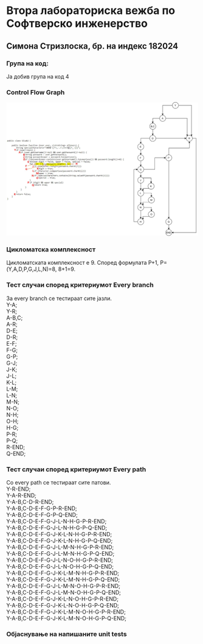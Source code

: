 # Втора лабораториска вежба по Софтверско инженерство
## Симона Стризлоска, бр. на индекс 182024
### Група на код:
Ја добив група на код 4
### Control Flow Graph
![Screenshot](ControlFlow.jpg)
### Цикломатска комплексност
Цикломатската комплексност е 9. Според формулата Р+1, Р=(Y,A,D,P,G,J,L,N)=8, 8+1=9.
### Тест случаи според критериумот Every branch
За every branch се тестираат сите јазли.  
Y-A;  
Y-R;  
A-B,C;  
A-R;  
D-E;  
D-R;  
E-F;  
F-G;   
G-P;  
G-J;  
J-K;  
J-L;  
K-L;  
L-M;  
L-N;  
M-N;  
N-O;  
N-H;  
O-H;  
H-G;  
P-R;  
P-Q;  
R-END;  
Q-END; 

### Тест случаи според критериумот Every path
Со every path се тестираат сите патови.   
Y-R-END;  
Y-A-R-END;  
Y-A-B,C-D-R-END;  
Y-A-B,C-D-E-F-G-P-R-END;  
Y-A-B,C-D-E-F-G-P-Q-END;  
Y-A-B,C-D-E-F-G-J-L-N-H-G-P-R-END;  
Y-A-B,C-D-E-F-G-J-L-N-H-G-P-Q-END;  
Y-A-B,C-D-E-F-G-J-K-L-N-H-G-P-R-END;  
Y-A-B,C-D-E-F-G-J-K-L-N-H-G-P-Q-END;  
Y-A-B,C-D-E-F-G-J-L-M-N-H-G-P-R-END;  
Y-A-B,C-D-E-F-G-J-L-M-N-H-G-P-Q-END;  
Y-A-B,C-D-E-F-G-J-L-N-O-H-G-P-R-END;  
Y-A-B,C-D-E-F-G-J-L-N-O-H-G-P-Q-END;  
Y-A-B,C-D-E-F-G-J-K-L-M-N-H-G-P-R-END;  
Y-A-B,C-D-E-F-G-J-K-L-M-N-H-G-P-Q-END;  
Y-A-B,C-D-E-F-G-J-L-M-N-O-H-G-P-R-END;  
Y-A-B,C-D-E-F-G-J-L-M-N-O-H-G-P-Q-END;  
Y-A-B,C-D-E-F-G-J-K-L-N-O-H-G-P-R-END;  
Y-A-B,C-D-E-F-G-J-K-L-N-O-H-G-P-Q-END;  
Y-A-B,C-D-E-F-G-J-K-L-M-N-O-H-G-P-R-END;  
Y-A-B,C-D-E-F-G-J-K-L-M-N-O-H-G-P-Q-END;  
### Објаснување на напишаните unit tests
